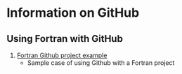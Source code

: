 # Information on GitHub

## Using Fortran with GitHub

1) [Fortran Github project example](https://github.com/everythingfunctional/ci_example?tab=readme-ov-file)
    * Sample case of using Github with a Fortran project 
